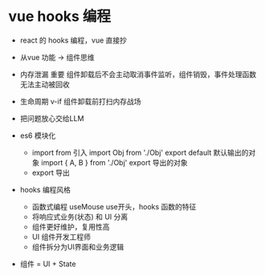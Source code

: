# vue hooks 编程

- react 的 hooks 编程，vue 直接抄
- 从vue 功能 -> 组件思维
- 内存泄漏 重要
  组件卸载后不会主动取消事件监听，组件销毁，事件处理函数无法主动被回收
- 生命周期 v-if 组件卸载前打扫内存战场
- 把问题放心交给LLM

- es6 模块化
  - import from 引入
    import Obj from './Obj' export default 默认输出的对象
    import { A, B } from './Obj' export 导出的对象
  - export 导出

- hooks 编程风格
  - 函数式编程
    useMouse use开头，hooks 函数的特征
  - 将响应式业务(状态) 和 UI 分离
  - 组件更好维护，复用性高
  - UI 组件开发工程师
  - 组件拆分为UI界面和业务逻辑

- 组件 = UI + State